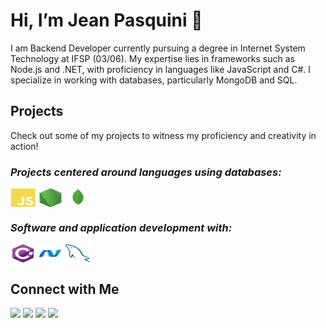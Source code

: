 # Hi, I’m Jean Pasquini 👋

I am Backend Developer currently pursuing a degree in Internet System Technology at IFSP (03/06). My expertise lies in frameworks such as Node.js and .NET, with proficiency in languages like JavaScript and C#. I specialize in working with databases, particularly MongoDB and SQL.

## Projects

Check out some of my projects to witness my proficiency and creativity in action!

### *Projects centered around languages using databases:*
<div style="display: inline_block">
  <img align="center" alt="Pasquini-Js" height="30" width="40" src="https://raw.githubusercontent.com/devicons/devicon/master/icons/javascript/javascript-plain.svg">
  <img align="center" alt="Pasquini-Nodejs" height="30" width="40" src="https://raw.githubusercontent.com/devicons/devicon/master/icons/nodejs/nodejs-original.svg">
  <img align="center" alt="Pasquini-Mongodb" height="30" width="40" src="https://raw.githubusercontent.com/devicons/devicon/master/icons/mongodb/mongodb-original.svg">
</div>

### *Software and application development with:*
<div style="display: inline_block">
  <img align="center" alt="Pasquini-Csharp" height="30" width="40" src="https://raw.githubusercontent.com/devicons/devicon/master/icons/csharp/csharp-original.svg">
  <img align="center" alt="Pasquini-.NET" height="30" width="40" src="https://raw.githubusercontent.com/devicons/devicon/master/icons/dot-net/dot-net-original.svg">
  <img align="center" alt="Pasquini-Mysql" height="30" width="40" src="https://raw.githubusercontent.com/devicons/devicon/master/icons/mysql/mysql-original.svg">
</div>

## Connect with Me

<div> 
  <a href="https://instagram.com/https.pasquini" target="_blank"><img src="https://img.shields.io/badge/-Instagram-%23E4405F?style=for-the-badge&logo=instagram&logoColor=white" target="_blank"></a>
  <a href="https://discord.gg/ytWs9kFAdA" target="_blank"><img src="https://img.shields.io/badge/Discord-7289DA?style=for-the-badge&logo=discord&logoColor=white" target="_blank"></a> 
  <a href="mailto:pasquinijean@hotmail.com"><img src="https://img.shields.io/badge/Outlook-0078D4?style=for-the-badge&logo=microsoft-outlook&logoColor=white" target="_blank"></a>
  <a href="https://www.linkedin.com/in/jean-pasquini-93307627b/" target="_blank"><img src="https://img.shields.io/badge/-LinkedIn-%230077B5?style=for-the-badge&logo=linkedin&logoColor=white" target="_blank"></a> 
</div>

<!---
JeanPasquini/JeanPasquini is a ✨ special ✨ repository because its `README.md` (this file) appears on your GitHub profile.
You can click the Preview link to take a look at your changes.
--->
